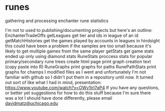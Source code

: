# runes
gathering and processing enchanter rune statistics

I'm not to used to publishing/documenting projects but here's an outline:
  EnchanterTradeOffs
    getLeagues
      get tier and ids in league of an id
    getMatchHistories
      get the games played by accounts in leagues
      in hindsight this could have been a problem if the samples are too small because it's likely to get multiple games from the same player
    getStats
      get game stats
      ended up only using diamond stats
  RuneStats
    proccess stats for popular primary/secondary rune trees
      create html page
      print graph creation text (copy paste into R)
  RuneGraphs
    print graphs for paths
  RunePathStats
    print graphs for champs
I modified files as I went and unfortunately I'm not familiar with github so I didn't put them in a repository until now.
It turned out sort of like what I had in mind, presentation: https://www.youtube.com/watch?v=OWv1IrI7qP4
If you have any questions, or better yet suggestions for how to do this stuff because I'm sure there was a lot I should have done differently, please email davidmatz@uchicago.edu
